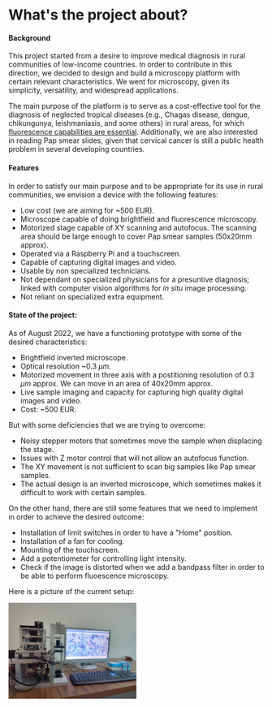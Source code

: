 # What's the project about?

#### Background
This project started from a desire to improve medical diagnosis in rural communities of low-income countries. In order to contribute in this direction, we decided to design and build a microscopy platform with certain relevant characteristics. We went for microscopy, given its simplicity, versatility, and widespread applications. 

The main purpose of the platform is to serve as a cost-effective tool for the diagnosis of neglected tropical diseases (e.g., Chagas disease, dengue, chikungunya, leishmaniasis, and some others) in rural areas, for which [fluorescence capabilities are essential](https://apps.who.int/iris/bitstream/handle/10665/119734/dsa281.pdf?sequence=1&isAllowed=y). Additionally, we are also interested in reading Pap smear slides, given that cervical cancer is still a public health problem in several developing countries.

#### Features
In order to satisfy our main purpose and to be appropriate for its use in rural communities, we envision a device with the following features:
- Low cost (we are aiming for ~500 EUR).
- Microscope capable of doing brightfield and fluorescence microscopy.
- Motorized stage capable of XY scanning and autofocus. The scanning area should be large enough to cover Pap smear samples (50x20mm approx).
- Operated via a Raspberry Pi and a touchscreen.
- Capable of capturing digital images and video.
- Usable by non specialized technicians.
- Not dependant on specialized physicians for a presuntive diagnosis; linked with computer vision algorithms for *in situ* image processing.
- Not reliant on specialized extra equipment.

#### State of the project:
As of August 2022, we have a functioning prototype with some of the desired characteristics:
- Brightfield inverted microscope.
- Optical resolution ~0.3 $\mu m$.
- Motorized movement in three axis with a postitioning resolution of 0.3 $\mu m$ approx. We can move in an area of 40x20mm approx.
- Live sample imaging and capacity for capturing high quality digital images and video.
- Cost: ~500 EUR.

But with some deficiencies that we are trying to overcome:
- Noisy stepper motors that sometimes move the sample when displacing the stage.
- Issues with Z motor control that will not allow an autofocus function.
- The XY movement is not sufficient to scan big samples like Pap smear samples.
- The actual design is an inverted microscope, which sometimes makes it difficult to work with certain samples.

On the other hand, there are still some features that we need to implement in order to achieve the desired outcome:
- Installation of limit switches in order to have a "Home" position.
- Installation of a fan for cooling.
- Mounting of the touchscreen.
- Add a potentiometer for controlling light intensity.
- Check if the image is distorted when we add a bandpass filter in order to be able to perform fluoescence microscopy.

Here is a picture of the current setup:

<img src="https://github.com/jossoca/OHA_micro/blob/main/Imgs/micro.jpeg" width=50% height=50%>
